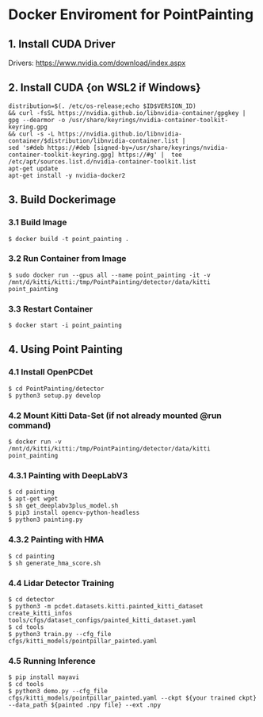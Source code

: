 # Docker Enviroment for PointPainting

## 1. Install CUDA Driver

Drivers: <https://www.nvidia.com/download/index.aspx>

## 2. Install CUDA {on WSL2 if Windows}

```
distribution=$(. /etc/os-release;echo $ID$VERSION_ID) 
&& curl -fsSL https://nvidia.github.io/libnvidia-container/gpgkey | gpg --dearmor -o /usr/share/keyrings/nvidia-container-toolkit-keyring.gpg 
&& curl -s -L https://nvidia.github.io/libnvidia-container/$distribution/libnvidia-container.list |
sed 's#deb https://#deb [signed-by=/usr/share/keyrings/nvidia-container-toolkit-keyring.gpg] https://#g' |  tee /etc/apt/sources.list.d/nvidia-container-toolkit.list
apt-get update
apt-get install -y nvidia-docker2
```

## 3. Build Dockerimage

### 3.1 Build Image

```
$ docker build -t point_painting .
```

### 3.2 Run Container from Image

```
$ sudo docker run --gpus all --name point_painting -it -v /mnt/d/kitti/kitti:/tmp/PointPainting/detector/data/kitti point_painting
```

### 3.3 Restart Container

```
$ docker start -i point_painting
```

## 4. Using Point Painting

### 4.1 Install OpenPCDet

```
$ cd PointPainting/detector
$ python3 setup.py develop
```

### 4.2 Mount Kitti Data-Set (if not already mounted @run command)

```
$ docker run -v /mnt/d/kitti/kitti:/tmp/PointPainting/detector/data/kitti point_painting
```

### 4.3.1 Painting with DeepLabV3

```
$ cd painting
$ apt-get wget
$ sh get_deeplabv3plus_model.sh
$ pip3 install opencv-python-headless
$ python3 painting.py
```

### 4.3.2 Painting with HMA

```
$ cd painting
$ sh generate_hma_score.sh
```

### 4.4 Lidar Detector Training

```
$ cd detector
$ python3 -m pcdet.datasets.kitti.painted_kitti_dataset create_kitti_infos tools/cfgs/dataset_configs/painted_kitti_dataset.yaml
$ cd tools
$ python3 train.py --cfg_file cfgs/kitti_models/pointpillar_painted.yaml
```

### 4.5 Running Inference

```
$ pip install mayavi
$ cd tools
$ python3 demo.py --cfg_file cfgs/kitti_models/pointpillar_painted.yaml --ckpt ${your trained ckpt} --data_path ${painted .npy file} --ext .npy
```
